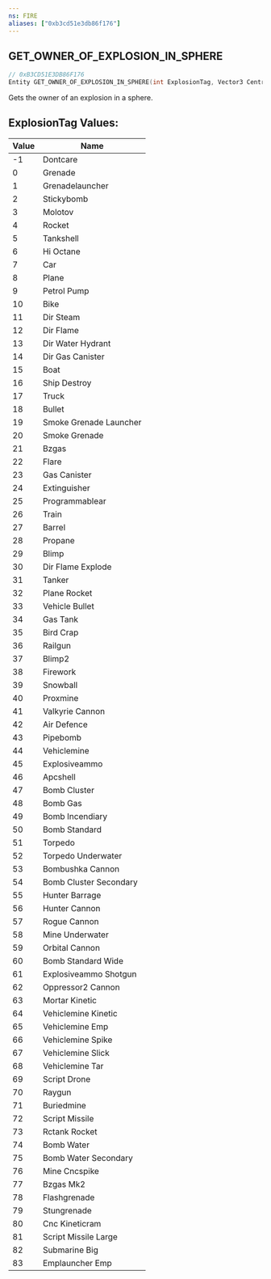 ```yaml
---
ns: FIRE
aliases: ["0xb3cd51e3db86f176"]
---
```

## GET_OWNER_OF_EXPLOSION_IN_SPHERE

```c
// 0xB3CD51E3DB86F176
Entity GET_OWNER_OF_EXPLOSION_IN_SPHERE(int ExplosionTag, Vector3 CentrePos, float Radius);
```

Gets the owner of an explosion in a sphere.

## ExplosionTag Values:
| Value | Name |
| --- | --- |
| -1 | Dontcare |
| 0 | Grenade |
| 1 | Grenadelauncher |
| 2 | Stickybomb |
| 3 | Molotov |
| 4 | Rocket |
| 5 | Tankshell |
| 6 | Hi Octane |
| 7 | Car |
| 8 | Plane |
| 9 | Petrol Pump |
| 10 | Bike |
| 11 | Dir Steam |
| 12 | Dir Flame |
| 13 | Dir Water Hydrant |
| 14 | Dir Gas Canister |
| 15 | Boat |
| 16 | Ship Destroy |
| 17 | Truck |
| 18 | Bullet |
| 19 | Smoke Grenade Launcher |
| 20 | Smoke Grenade |
| 21 | Bzgas |
| 22 | Flare |
| 23 | Gas Canister |
| 24 | Extinguisher |
| 25 | Programmablear |
| 26 | Train |
| 27 | Barrel |
| 28 | Propane |
| 29 | Blimp |
| 30 | Dir Flame Explode |
| 31 | Tanker |
| 32 | Plane Rocket |
| 33 | Vehicle Bullet |
| 34 | Gas Tank |
| 35 | Bird Crap |
| 36 | Railgun |
| 37 | Blimp2 |
| 38 | Firework |
| 39 | Snowball |
| 40 | Proxmine |
| 41 | Valkyrie Cannon |
| 42 | Air Defence |
| 43 | Pipebomb |
| 44 | Vehiclemine |
| 45 | Explosiveammo |
| 46 | Apcshell |
| 47 | Bomb Cluster |
| 48 | Bomb Gas |
| 49 | Bomb Incendiary |
| 50 | Bomb Standard |
| 51 | Torpedo |
| 52 | Torpedo Underwater |
| 53 | Bombushka Cannon |
| 54 | Bomb Cluster Secondary |
| 55 | Hunter Barrage |
| 56 | Hunter Cannon |
| 57 | Rogue Cannon |
| 58 | Mine Underwater |
| 59 | Orbital Cannon |
| 60 | Bomb Standard Wide |
| 61 | Explosiveammo Shotgun |
| 62 | Oppressor2 Cannon |
| 63 | Mortar Kinetic |
| 64 | Vehiclemine Kinetic |
| 65 | Vehiclemine Emp |
| 66 | Vehiclemine Spike |
| 67 | Vehiclemine Slick |
| 68 | Vehiclemine Tar |
| 69 | Script Drone |
| 70 | Raygun |
| 71 | Buriedmine |
| 72 | Script Missile |
| 73 | Rctank Rocket |
| 74 | Bomb Water |
| 75 | Bomb Water Secondary |
| 76 | Mine Cncspike |
| 77 | Bzgas Mk2 |
| 78 | Flashgrenade |
| 79 | Stungrenade |
| 80 | Cnc Kineticram |
| 81 | Script Missile Large |
| 82 | Submarine Big |
| 83 | Emplauncher Emp |

